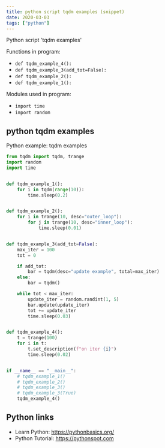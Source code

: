 ```yaml
---
title: python script tqdm examples (snippet)
date: 2020-03-03
tags: ["python"]
---
```

Python script 'tqdm examples'

Functions in program: 
* `def tqdm_example_4():`
* `def tqdm_example_3(add_tot=False):`
* `def tqdm_example_2():`
* `def tqdm_example_1():`

Modules used in program: 
* `import time`
* `import random`

## python tqdm examples

Python example: tqdm examples

```python
from tqdm import tqdm, trange
import random
import time


def tqdm_example_1():
    for i in tqdm(range(10)):
        time.sleep(0.2)


def tqdm_example_2():
    for i in trange(10, desc="outer_loop"):
        for j in trange(10, desc="inner_loop"):
            time.sleep(0.01)


def tqdm_example_3(add_tot=False):
    max_iter = 100
    tot = 0

    if add_tot:
        bar = tqdm(desc="update example", total=max_iter)
    else:
        bar = tqdm()

    while tot < max_iter:
        update_iter = random.randint(1, 5)
        bar.update(update_iter)
        tot += update_iter
        time.sleep(0.03)


def tqdm_example_4():
    t = trange(100)
    for i in t:
        t.set_description(f"on iter {i}")
        time.sleep(0.02)


if __name__ == "__main__":
    # tqdm_example_1()
    # tqdm_example_2()
    # tqdm_example_3()
    # tqdm_example_3(True)
    tqdm_example_4()

```

## Python links

- Learn Python: https://pythonbasics.org/
- Python Tutorial: https://pythonspot.com
